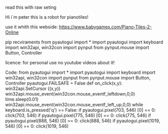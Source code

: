 read this with raw seting

Hi i´m peter this is a robot for pianotiles!

use it whith this webside: https://www.babygames.com/Piano-Tiles-2-Online

pip recviraments
from pyautogui import *
import pyautogui
import keyboard
import win32api, win32con
import pynput
from pynput.mouse import Button, Controller
 
licence:
for personal use no youtube videos about it!

Code:
from pyautogui import *
import pyautogui
import keyboard
import win32api, win32con
import pynput
from pynput.mouse import Button, Controller
pyautogui.FAILSAFE = False
def on_click(x,y):
    win32api.SetCursor ((x,y))
    win32api.mouse_event(win32con.mouse_eventf_leftdown,0,0)
    time.sleep(0.01)
    win32api.mouse_event(win32con.mouse_eventf_left_up,0,0)
while keyboard.is_pressed('q') == False:
        if pyautogui.pixel(703, 546) [0] == 0:
            click(703, 546)
        if pyautogui.pixel(775, 546) [0] == 0:
            click(775, 546)
        if pyautogui.pixel(888, 546) [0] == 0:
            click(888, 546)
        if pyautogui.pixel(1019, 546) [0] == 0:
            click(1019, 546)
